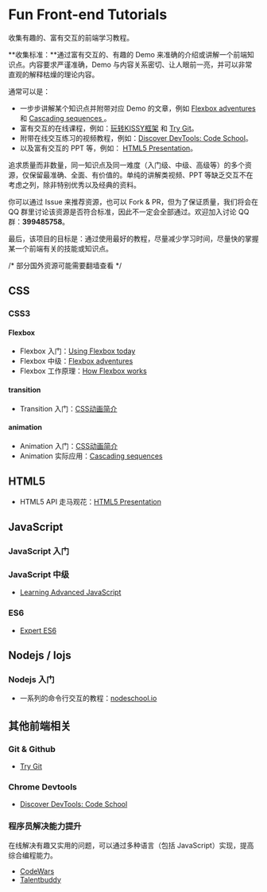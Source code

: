 # Fun Front-end Tutorials

收集有趣的、富有交互的前端学习教程。

**收集标准：**通过富有交互的、有趣的 Demo 来准确的介绍或讲解一个前端知识点。内容要求严谨准确，Demo 与内容关系密切、让人眼前一亮，并可以非常直观的解释枯燥的理论内容。

通常可以是：

* 一步步讲解某个知识点并附带对应 Demo 的文章，例如 [Flexbox adventures](http://chriswrightdesign.com/experiments/flexbox-adventures/) 和 [Cascading sequences
](http://chriswrightdesign.com/experiments/cascading/)。
* 富有交互的在线课程，例如：[玩转KISSY框架](http://www.imooc.com/code/3684) 和 [Try Git](https://try.github.io/levels/1/challenges/1)。
* 附带在线交互练习的视频教程，例如：[Discover DevTools: Code School](http://discover-devtools.codeschool.com/)。
* 以及富有交互的 PPT 等，例如： [HTML5 Presentation](http://slides.html5rocks.com/#landing-slide)。


追求质量而非数量，同一知识点及同一难度（入门级、中级、高级等）的多个资源，仅保留最准确、全面、有价值的。单纯的讲解类视频、PPT 等缺乏交互不在考虑之列，除非特别优秀以及经典的资料。

你可以通过 Issue 来推荐资源，也可以 Fork & PR，但为了保证质量，我们将会在 QQ 群里讨论该资源是否符合标准，因此不一定会全部通过。欢迎加入讨论 QQ 群：**399485758**。

最后，该项目的目标是：通过使用最好的教程，尽量减少学习时间，尽量快的掌握某一个前端有关的技能或知识点。

/* 部分国外资源可能需要翻墙查看 */

## CSS

### CSS3

#### Flexbox

* Flexbox 入门：[Using Flexbox today](http://chriswrightdesign.com/experiments/using-flexbox-today/)
* Flexbox 中级：[Flexbox adventures](http://chriswrightdesign.com/experiments/flexbox-adventures/)
* Flexbox 工作原理：[How Flexbox works](https://medium.freecodecamp.com/an-animated-guide-to-flexbox-d280cf6afc35)

#### transition

* Transition 入门：[CSS动画简介](http://www.ruanyifeng.com/blog/2014/02/css_transition_and_animation.html)


#### animation

* Animation 入门：[CSS动画简介](http://www.ruanyifeng.com/blog/2014/02/css_transition_and_animation.html)
* Animation 实际应用：[Cascading sequences](http://chriswrightdesign.com/experiments/cascading/)


## HTML5

* HTML5 API 走马观花：[HTML5 Presentation](http://slides.html5rocks.com/#landing-slide)

## JavaScript

### JavaScript 入门


### JavaScript 中级

* [Learning Advanced JavaScript](http://ejohn.org/apps/learn/)


### ES6

* [Expert ES6](http://tagtree.io/courses/expert-es6/do)


## Nodejs / Iojs

### Nodejs 入门

* 一系列的命令行交互的教程：[nodeschool.io](http://nodeschool.io/)


## 其他前端相关

### Git & Github

* [Try Git](https://try.github.io/levels/1/challenges/1)

### Chrome Devtools

* [Discover DevTools: Code School](http://discover-devtools.codeschool.com/)

### 程序员解决能力提升

在线解决有趣又实用的问题，可以通过多种语言（包括 JavaScript）实现，提高综合编程能力。

* [CodeWars](http://www.codewars.com/)
* [Talentbuddy](https://www.talentbuddy.co/)
